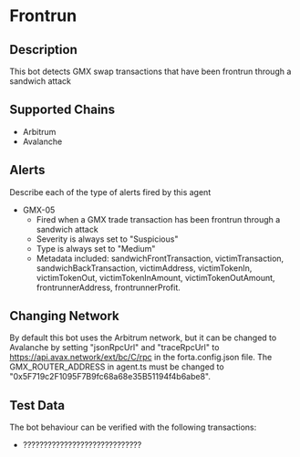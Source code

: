 # Frontrun

## Description

This bot detects GMX swap transactions that have been frontrun through a sandwich attack

## Supported Chains

- Arbitrum
- Avalanche

## Alerts

Describe each of the type of alerts fired by this agent

- GMX-05
  - Fired when a GMX trade transaction has been frontrun through a sandwich attack 
  - Severity is always set to "Suspicious"
  - Type is always set to "Medium"
  - Metadata included: sandwichFrontTransaction, victimTransaction, sandwichBackTransaction, victimAddress, victimTokenIn, victimTokenOut, victimTokenInAmount, victimTokenOutAmount, frontrunnerAddress, frontrunnerProfit.

## Changing Network
By default this bot uses the Arbitrum network, but it can be changed to Avalanche by setting "jsonRpcUrl" and "traceRpcUrl" to
https://api.avax.network/ext/bc/C/rpc in the forta.config.json file. The GMX_ROUTER_ADDRESS in agent.ts must be changed to "0x5F719c2F1095F7B9fc68a68e35B51194f4b6abe8".

## Test Data

The bot behaviour can be verified with the following transactions:

- ?????????????????????????????
